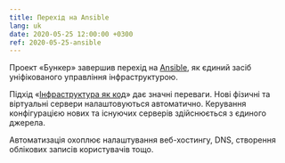 ```yaml
---
title: Перехід на Ansible
lang: uk
date: 2020-05-25 12:00:00 +0300
ref: 2020-05-25-ansible
---
```

Проект «Бункер» завершив перехід на [Ansible][1],
як єдиний засіб уніфікованого управління інфраструктурою.

Підхід «[Інфраструктура як код][2]» дає значні переваги.
Нові фізичні та віртуальні сервери налаштовуються автоматично.
Керування конфігурацією нових та існуючих серверів здійснюється
з єдиного джерела.

Автоматизація охоплює налаштування веб-хостингу, DNS,
створення облікових записів користувачів тощо.

[1]: https://www.ansible.com/
[2]: https://uk.wikipedia.org/wiki/%D0%86%D0%BD%D1%84%D1%80%D0%B0%D1%81%D1%82%D1%80%D1%83%D0%BA%D1%82%D1%83%D1%80%D0%B0_%D1%8F%D0%BA_%D0%BA%D0%BE%D0%B4

